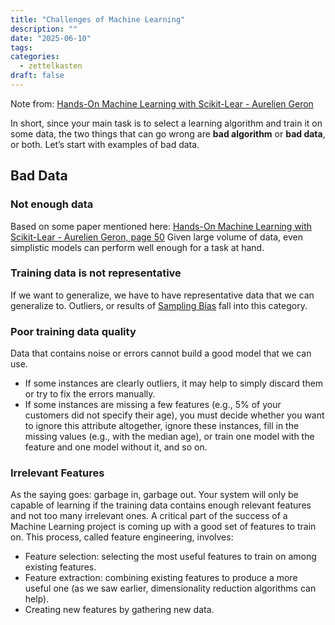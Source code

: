 ```yaml
---
title: "Challenges of Machine Learning"
description: ""
date: "2025-06-10"
tags: 
categories:
  - zettelkasten
draft: false
---
```


Note from: [Hands-On Machine Learning with Scikit-Lear - Aurelien Geron](../extra/Hands-On%20Machine%20Learning%20with%20Scikit-Lear%20-%20Aurelien%20Geron.pdf)

In short, since your main task is to select a learning algorithm and train it on
some data, the two things that can go wrong are **bad algorithm** or **bad
data**, or both. Let’s start with examples of bad data.

## Bad Data

### Not enough data

Based on some paper mentioned here:
[Hands-On Machine Learning with Scikit-Lear - Aurelien Geron, page 50](extra/Hands-On%20Machine%20Learning%20with%20Scikit-Lear%20-%20Aurelien%20Geron.pdf#page=50&annotation=3117R)
Given large volume of data, even simplistic models can perform well enough for a
task at hand.

### Training data is not representative

If we want to generalize, we have to have representative data that we can
generalize to. Outliers, or results of [Sampling Bias](Sampling%20Bias) fall
into this category.

### Poor training data quality

Data that contains noise or errors cannot build a good model that we can use.

- If some instances are clearly outliers, it may help to simply discard them or try to fix the errors manually.
- If some instances are missing a few features (e.g., 5% of your customers did not specify their age), you must decide whether you want to ignore this attribute altogether, ignore these instances, fill in the missing values (e.g., with the median age), or train one model with the feature and one model without it, and so on.

### Irrelevant Features

As the saying goes: garbage in, garbage out. Your system will only be capable of
learning if the training data contains enough relevant features and not too many
irrelevant ones. A critical part of the success of a Machine Learning project is
coming up with a good set of features to train on. This process, called feature
engineering, involves:

- Feature selection: selecting the most useful features to train on among
existing features.
- Feature extraction: combining existing features to produce a more useful one
(as we saw earlier, dimensionality reduction algorithms can help).
- Creating new features by gathering new data.